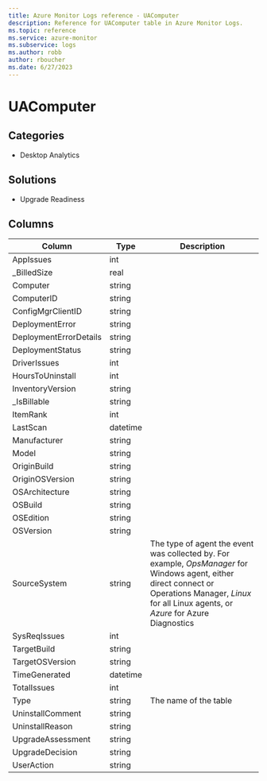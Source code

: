 ```yaml
---
title: Azure Monitor Logs reference - UAComputer
description: Reference for UAComputer table in Azure Monitor Logs.
ms.topic: reference
ms.service: azure-monitor
ms.subservice: logs
ms.author: robb
author: rboucher
ms.date: 6/27/2023
---
```


# UAComputer

 

## Categories

- Desktop Analytics
## Solutions

- Upgrade Readiness




## Columns

| Column | Type | Description |
| --- | --- | --- |
| AppIssues | int |  |
| _BilledSize | real |  |
| Computer | string |  |
| ComputerID | string |  |
| ConfigMgrClientID | string |  |
| DeploymentError | string |  |
| DeploymentErrorDetails | string |  |
| DeploymentStatus | string |  |
| DriverIssues | int |  |
| HoursToUninstall | int |  |
| InventoryVersion | string |  |
| _IsBillable | string |  |
| ItemRank | int |  |
| LastScan | datetime |  |
| Manufacturer | string |  |
| Model | string |  |
| OriginBuild | string |  |
| OriginOSVersion | string |  |
| OSArchitecture | string |  |
| OSBuild | string |  |
| OSEdition | string |  |
| OSVersion | string |  |
| SourceSystem | string | The type of agent the event was collected by. For example, *OpsManager* for Windows agent, either direct connect or Operations Manager, *Linux* for all Linux agents, or *Azure* for Azure Diagnostics |
| SysReqIssues | int |  |
| TargetBuild | string |  |
| TargetOSVersion | string |  |
| TimeGenerated | datetime |  |
| TotalIssues | int |  |
| Type | string | The name of the table |
| UninstallComment | string |  |
| UninstallReason | string |  |
| UpgradeAssessment | string |  |
| UpgradeDecision | string |  |
| UserAction | string |  |
